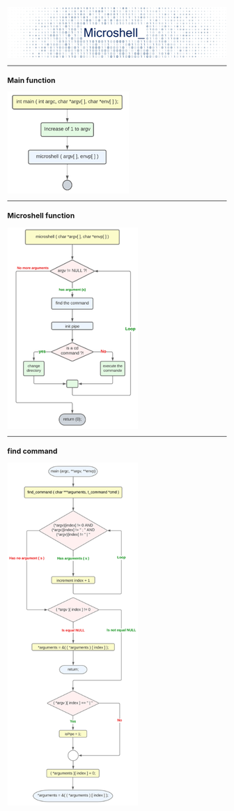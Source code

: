 ![image/titre.png](image/titre.png)

---
### Main function


[<img src="image/main.png" width="280">](image/main.png)

----
### Microshell function


[<img src="image/microshell.png" width="300">](image/microshell.png)

---
### find command


[<img src="image/find_command.svg" width="300">](image/find_command.svg)

